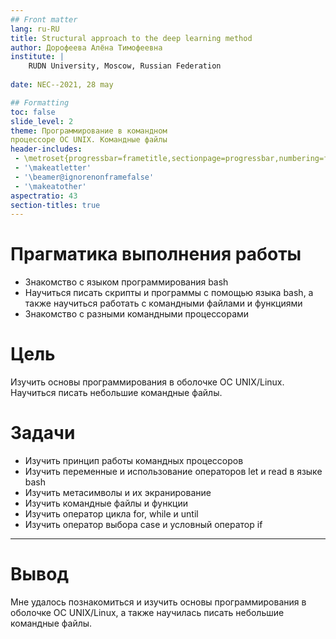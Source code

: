 ```yaml
---
## Front matter
lang: ru-RU
title: Structural approach to the deep learning method
author: Дорофеева Алёна Тимофеевна
institute: |
	RUDN University, Moscow, Russian Federation
	
date: NEC--2021, 28 may

## Formatting
toc: false
slide_level: 2
theme: Программирование в командном
процессоре ОС UNIX. Командные файлы
header-includes: 
 - \metroset{progressbar=frametitle,sectionpage=progressbar,numbering=fraction}
 - '\makeatletter'
 - '\beamer@ignorenonframefalse'
 - '\makeatother'
aspectratio: 43
section-titles: true
---
```


# Прагматика выполнения работы

- Знакомство с языком программирования bash
- Научиться писать скрипты и программы с помощью языка bash, а также научиться работать с командными файлами и функциями
- Знакомство с разными командными процессорами 



# Цель 

Изучить основы программирования в оболочке OC UNIX/Linux. Научиться писать небольшие командные файлы.



# Задачи

- Изучить принцип работы командных процессоров
- Изучить переменные и использование операторов let  и read в языке bash
- Изучить метасимволы и их экранирование 
- Изучить командные файлы и функции
- Изучить оператор цикла for, while и until 
- Изучить оператор выбора case и условный оператор if



___

# Вывод

Мне удалось познакомиться и изучить основы программирования в оболочке OC UNIX/Linux, а также научилась писать небольшие командные файлы. 